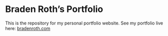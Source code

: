 # Braden Roth&#8217;s Portfolio

This is the repository for my personal portfolio website. See my portfolio live here: [bradenroth.com](https://bradenroth.com)
